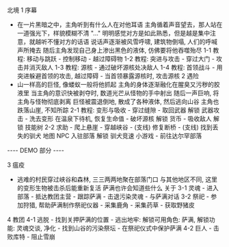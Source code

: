 北境
1 序幕
- 在一片黑暗之中，主角听到有什么人在对他耳语
  主角循着声音望去，那人站在一道强光下，样貌模糊不清
  "..."
  明明感觉对方是如此熟悉，但是越是集中注意，就越听不懂对方的话语
  说话声逐渐被风雪呼啸, 建筑物倒塌, 人们的呼喊声所掩去
  随后主角发现自己身上渗出黑色的液体, 仿佛要将他吞噬殆尽
    1-1 教程: 移动与跳跃
        - 控制移动
        - 越过障碍物
    1-2 教程: 突进与攻击
        - 穿过大门
        - 攻击并消灭敌人
    1-3 教程: 源核
        - 通过破坏源核处决敌人
    1-4 教程: 首领战斗
        - 用突进躲避首领的攻击, 越过障碍
        - 当首领暴露源核时, 攻击源核
2 遇险
- 山一样高的巨怪, 像蝼蚁一般将他抓起
  主角的身体逐渐融化在腥臭又污秽的胶液里
  当主角的意识快被剥夺时, 数道光芒从怪物的手中射出
  随后一声巨响, 将主角与怪物彻底剥离
  巨怪被震退倒地, 散成了各种液体, 然后逃向山谷
  主角也跌落山崖, 不知所踪
    2-1 教程: 变形与吸收
        - 穿过缝隙
        - 取回武器
            解锁 武器攻击
        - 洗去变形
            在温泉下待机, 恢复生命值
        - 破坏源核
            解锁 货币
        - 吸收敌人
            解锁 技能树
    2-2 求助
        - 爬上悬崖
        - 穿越峡谷
        - (支线) 修复断桥
        - (支线) 找到丢失的驯犬
            地图 NPC 入驻部落
            解锁 驯犬竞速 小游戏
        - 前往达尔罕部落

---- DEMO 部分 ----


3 瘟疫
- 逃难的村民穿过峡谷和森林, 三三两两地聚在部落门口
  与其他地区不同, 这里的变形生物被击杀后能重新复活
  萨满也许会知道些什么
  关于
    3-1 灵魂
        - 进入部落
        - 抵达教团主营
        - 跟踪萨满
        - 击退污染灵魂
        - 与萨满对话
    3-2 祭祀
        - 参加狩猎, 帮助萨满制作祭祀仪器
        - 采集鹿角
        - 采集药草
        - 获取野猪皮

4 教团
    4-1 逃脱
        - 找到关押萨满的位置
        - 逃出地牢: 解锁可用角色: 萨满, 解锁功能: 灵魂交谈, 净化
        - 找到山谷的污染祭坛
        - 在祭祀仪式中保护萨满
    4-2 巨人
        - 击败库特
        - 阻止雪崩

